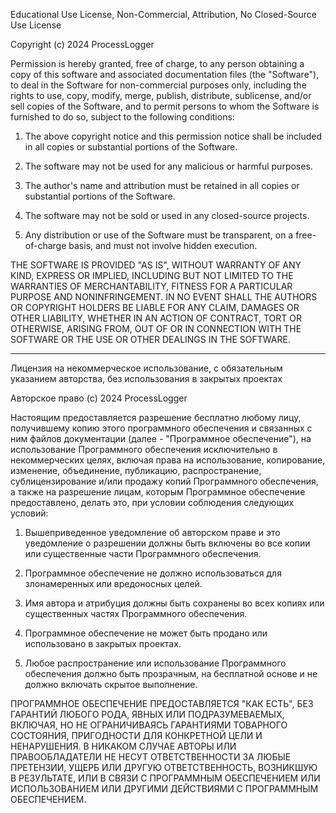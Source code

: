Educational Use License, Non-Commercial, Attribution, No Closed-Source Use License

Copyright (c) 2024 ProcessLogger

Permission is hereby granted, free of charge, to any person obtaining a copy
of this software and associated documentation files (the "Software"), to deal
in the Software for non-commercial purposes only, including the rights
to use, copy, modify, merge, publish, distribute, sublicense, and/or sell
copies of the Software, and to permit persons to whom the Software is
furnished to do so, subject to the following conditions:

1. The above copyright notice and this permission notice shall be included in all
copies or substantial portions of the Software.

2. The software may not be used for any malicious or harmful purposes.

3. The author's name and attribution must be retained in all copies or substantial portions of the Software.

4. The software may not be sold or used in any closed-source projects.

5. Any distribution or use of the Software must be transparent, on a free-of-charge basis, and must not involve hidden execution.

THE SOFTWARE IS PROVIDED "AS IS", WITHOUT WARRANTY OF ANY KIND, EXPRESS OR
IMPLIED, INCLUDING BUT NOT LIMITED TO THE WARRANTIES OF MERCHANTABILITY,
FITNESS FOR A PARTICULAR PURPOSE AND NONINFRINGEMENT. IN NO EVENT SHALL THE
AUTHORS OR COPYRIGHT HOLDERS BE LIABLE FOR ANY CLAIM, DAMAGES OR OTHER
LIABILITY, WHETHER IN AN ACTION OF CONTRACT, TORT OR OTHERWISE, ARISING FROM,
OUT OF OR IN CONNECTION WITH THE SOFTWARE OR THE USE OR OTHER DEALINGS IN THE
SOFTWARE.

--- 
Лицензия на некоммерческое использование, с обязательным указанием авторства, без использования в закрытых проектах

Авторское право (c) 2024 ProcessLogger

Настоящим предоставляется разрешение бесплатно любому лицу, получившему копию
этого программного обеспечения и связанных с ним файлов документации (далее - "Программное обеспечение"), на использование
Программного обеспечения исключительно в некоммерческих целях, включая права
на использование, копирование, изменение, объединение, публикацию, распространение, сублицензирование и/или продажу
копий Программного обеспечения, а также на разрешение лицам, которым Программное обеспечение
предоставлено, делать это, при условии соблюдения следующих условий:

1. Вышеприведенное уведомление об авторском праве и это уведомление о разрешении должны быть включены во все
копии или существенные части Программного обеспечения.

2. Программное обеспечение не должно использоваться для злонамеренных или вредоносных целей.

3. Имя автора и атрибуция должны быть сохранены во всех копиях или существенных частях Программного обеспечения.

4. Программное обеспечение не может быть продано или использовано в закрытых проектах.

5. Любое распространение или использование Программного обеспечения должно быть прозрачным, на бесплатной основе и не должно включать скрытое выполнение.

ПРОГРАММНОЕ ОБЕСПЕЧЕНИЕ ПРЕДОСТАВЛЯЕТСЯ "КАК ЕСТЬ", БЕЗ ГАРАНТИЙ ЛЮБОГО РОДА, ЯВНЫХ ИЛИ
ПОДРАЗУМЕВАЕМЫХ, ВКЛЮЧАЯ, НО НЕ ОГРАНИЧИВАЯСЬ ГАРАНТИЯМИ ТОВАРНОГО СОСТОЯНИЯ,
ПРИГОДНОСТИ ДЛЯ КОНКРЕТНОЙ ЦЕЛИ И НЕНАРУШЕНИЯ. В НИКАКОМ СЛУЧАЕ АВТОРЫ ИЛИ ПРАВООБЛАДАТЕЛИ НЕ НЕСУТ ОТВЕТСТВЕННОСТИ ЗА ЛЮБЫЕ ПРЕТЕНЗИИ, УЩЕРБ ИЛИ ДРУГУЮ
ОТВЕТСТВЕННОСТЬ, ВОЗНИКШУЮ В РЕЗУЛЬТАТЕ, ИЛИ В СВЯЗИ С ПРОГРАММНЫМ ОБЕСПЕЧЕНИЕМ ИЛИ ИСПОЛЬЗОВАНИЕМ ИЛИ ДРУГИМИ ДЕЙСТВИЯМИ С ПРОГРАММНЫМ ОБЕСПЕЧЕНИЕМ.

